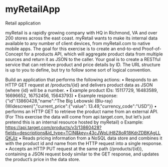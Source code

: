 # myRetailApp
Retail application

myRetail is a rapidly growing company with HQ in Richmond, VA and over 200 stores across the east coast. myRetail wants to make its internal data available to any number of client devices, from myRetail.com to native mobile apps. 
The goal for this exercise is to create an end-to-end Proof-of-Concept for a products API, which will aggregate product data from multiple sources and return it as JSON to the caller. 
Your goal is to create a RESTful service that can retrieve product and price details by ID. The URL structure is up to you to define, but try to follow some sort of logical convention. 

Build an application that performs the following actions: 
• Responds to an HTTP GET request at /products/{id} and delivers product data as JSON (where {id} will be a number. 
• Example product IDs: 15117729, 16483589, 16696652, 16752456, 15643793) 
• Example response: {"id":13860428,"name":"The Big Lebowski (Blu-ray) 
(Widescreen)","current_price":{"value": 13.49,"currency_code":"USD"}} 
• performs an HTTP GET to retrieve the product name from an external API. (For 
This exercise the data will come from api.target.com, but let’s just pretend this is an internal resource hosted by myRetail) o Example: https://api.target.com/products/v3/13860428?fields=descriptions&id_type=TCIN&key=43cJWpLjH8Z8oR18KdrZDBKAgLLQKJjz 
•	Reads pricing information from a NoSQL data store and combines it with the product id and name from the HTTP request into a single response. 
•	Accepts an HTTP PUT request at the same path (/products/{id}), containing a JSON request body similar to the GET response, and updates the product’s price in the data store.



